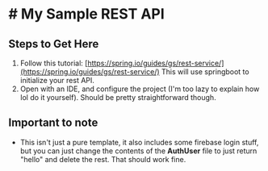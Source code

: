 # # My Sample REST API
## Steps to Get Here
1) Follow this tutorial: [https://spring.io/guides/gs/rest-service/](https://spring.io/guides/gs/rest-service/)
This will use springboot to initialize your rest API. 
2) Open with an IDE, and configure the project (I'm too lazy to explain how lol do it yourself). Should be pretty straightforward though.

## Important to note
* This isn't just a pure template, it also includes some firebase login stuff, but you can just change the contents of the **AuthUser** file to just return "hello" and delete the rest. That should work fine.
